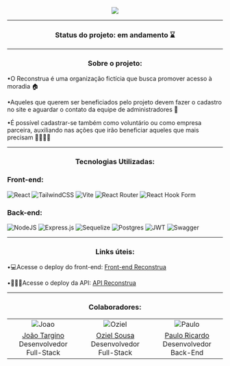 <div align="center">
    <img src="https://github.com/Reconstrua/Reconstrua-Front/assets/74517204/b4c76f6d-424b-464d-9bd0-af3186450be5"/>
</div>

<hr>
<h3 align="center">Status do projeto: em andamento ⌛</h3>
<hr>

<h3 align="center">Sobre o projeto:</h3>

<p>•O Reconstrua é uma organização fictícia que busca promover acesso à moradia 🏠</p>
<p>•Aqueles que querem ser beneficiados pelo projeto devem fazer o cadastro no site e aguardar o contato da equipe de administradores 🧱</p>
<p>•É possível cadastrar-se também como voluntário ou como empresa parceira, auxiliando nas ações que irão beneficiar aqueles que mais precisam 🫱🏽‍🫲🏾</p>

<hr>

<h3 align="center">Tecnologias Utilizadas:</h3>

<h3>Front-end: </h3>

![React](https://img.shields.io/badge/react-%2320232a.svg?style=for-the-badge&logo=react&logoColor=white&color=%233A4E48)
![TailwindCSS](https://img.shields.io/badge/tailwindcss-%2338B2AC.svg?style=for-the-badge&logo=tailwind-css&logoColor=white&color=%233A4E48)
![Vite](https://img.shields.io/badge/vite-%23646CFF.svg?style=for-the-badge&logo=vite&logoColor=white&color=%233A4E48)
![React Router](https://img.shields.io/badge/React_Router-CA4245?style=for-the-badge&logo=react-router&logoColor=white&color=%233A4E48)
![React Hook Form](https://img.shields.io/badge/React%20Hook%20Form-%23EC5990.svg?style=for-the-badge&logo=reacthookform&logoColor=white&color=%233A4E48)

<h3>Back-end: </h3>

![NodeJS](https://img.shields.io/badge/node.js-6DA55F?style=for-the-badge&logo=node.js&logoColor=white&color=%233A4E48)
![Express.js](https://img.shields.io/badge/express.js-%23404d59.svg?style=for-the-badge&logo=express&logoColor=white&color=%233A4E48)
![Sequelize](https://img.shields.io/badge/Sequelize-52B0E7?style=for-the-badge&logo=Sequelize&logoColor=white&color=%233A4E48)
![Postgres](https://img.shields.io/badge/postgres-%23316192.svg?style=for-the-badge&logo=postgresql&logoColor=white&color=%233A4E48)
![JWT](https://img.shields.io/badge/JWT-black?style=for-the-badge&logo=JSON%20web%20tokens&color=%233A4E48)
![Swagger](https://img.shields.io/badge/-Swagger-%23Clojure?style=for-the-badge&logo=swagger&logoColor=white&color=%233A4E48)

<hr>

<h3 align="center">Links úteis:</h3>

<p>•💻Acesse o deploy do front-end: <a href="https://reconstrua.onrender.com/register/volunteer">Front-end Reconstrua</a></p>
<p>•🧑🏽‍💻Acesse o deploy da API: <a href="https://reconstrua-api.onrender.com/api/docs/#/">API Reconstrua</a></p>


<hr>

<h3 align="center">Colaboradores:</h3>

<div align="center">
  <table>
    <tr>
      <td align="center"><img src="https://github.com/Reconstrua/.github/assets/74517204/1839c268-82b9-49bf-80da-d3c52f4b57ef" alt="Joao"></td>
      <td align="center"><img src="https://github.com/Reconstrua/.github/assets/74517204/d1864596-1640-41b6-a018-e90bf6e7c30c" alt="Oziel"></td>
      <td align="center"><img src="https://github.com/Reconstrua/.github/assets/74517204/ac0a9874-2348-4b3d-9bbf-04065f8e6503" alt="Paulo"></td>
    </tr>
    <tr>
      <td align="center"><a href="https://github.com/SirTargino">João Targino</a><br>Desenvolvedor Full-Stack</td>
      <td align="center"><a href="https://github.com/devoziel-s">Oziel Sousa</a><br>Desenvolvedor Full-Stack</td>
      <td align="center"><a href="https://github.com/Paulo-Ricard0">Paulo Ricardo</a><br>Desenvolvedor Back-End</td>
    </tr>
  </table>
</div>


